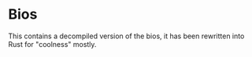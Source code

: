 # Bios

This contains a decompiled version of the bios, it has been rewritten into Rust for "coolness" mostly.